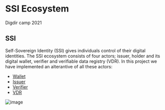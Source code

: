 # SSI Ecosystem 
Digdir camp 2021

## SSI
Self-Sovereign Identity (SSI) gives individuals control of their digital identities. The SSI ecosystem consists of four actors; issuer, holder and its digital wallet, verifier and verifiable data registry (VDR). In this project we have implemented an alterantive of all these actors: 
- [Wallet](https://github.com/felleslosninger/digdir-camp-2021-VC/tree/main/wallet/wallet-app)
- [Issuer](https://github.com/felleslosninger/digdir-camp-2021-VC/tree/main/issuer)
- [Verifier](https://github.com/felleslosninger/digdir-camp-2021-VC/tree/main/verifier)
- [VDR](https://github.com/felleslosninger/digdir-camp-2021-VC/blob/wallet-readme/issuer/src/main/resources/PublicKeyFile.json)

![image](https://www.w3.org/TR/vc-data-model/diagrams/ecosystem.svg)
